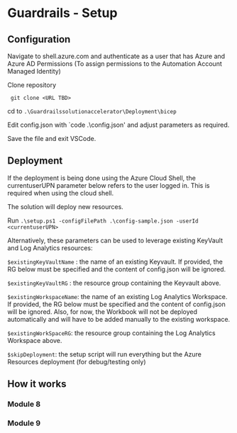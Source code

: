 # Guardrails - Setup

## Configuration

Navigate to shell.azure.com and authenticate as a user that has Azure and Azure AD Permissions (To assign permissions to the Automation Account Managed Identity)

Clone repository

` git clone <URL TBD>`

cd to `.\Guardrailssolutionaccelerator\Deployment\bicep`

Edit config.json with `code .\config.json' and adjust parameters as required.

Save the file and exit VSCode.

## Deployment

If the deployment is being done using the Azure Cloud Shell, the currentuserUPN parameter below refers to the user logged in. This is required when using the cloud shell.

The solution will deploy new resources.

Run `.\setup.ps1 -configFilePath .\config-sample.json -userId <currentuserUPN>`

Alternatively, these parameters can be used to leverage existing KeyVault and Log Analytics resources:

`$existingKeyVaultName` : the name of an existing Keyvault. If provided, the RG below must be specified and the content of config.json will be ignored.

`$existingKeyVaultRG` : the resource group containing the Keyvault above.

`$existingWorkspaceName`: the name of an existing Log Analytics Workspace. If provided, the RG below must be specified and the content of config.json will be ignored. Also, for now, the Workbook will not be deployed automatically and will have to be added manually to the existing workspace.

`$existingWorkSpaceRG`: the resource group containing the Log Analytics Workspace above.

`$skipDeployment`: the setup script will run everything but the Azure Resources deployment (for debug/testing only)

## How it works

### Module 8

### Module 9
